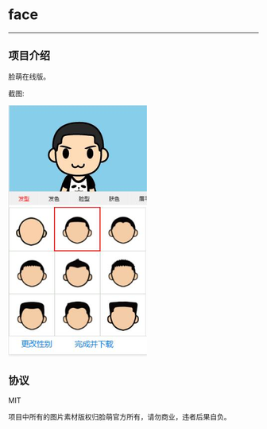 # face
-----

## 项目介绍

脸萌在线版。

截图:

![主界面](res/screenshot/index.jpg)

## 协议

MIT

项目中所有的图片素材版权归脸萌官方所有，请勿商业，违者后果自负。